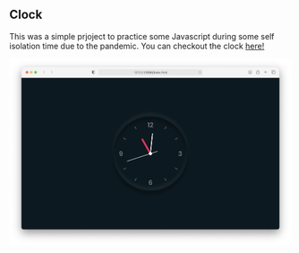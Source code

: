 ## Clock

This was a simple prjoject to practice some Javascript during some self isolation time due to the pandemic.
You can checkout the clock [here!](https://franciscoserrano.github.io/darkUIclock.js/)


![Running in Safari](./images/screenshot.png)
